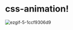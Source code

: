 # css-animation!


![ezgif-5-1ccf9306d9](https://user-images.githubusercontent.com/62019173/175950179-e3506426-af8e-4b7e-9645-034680453ce0.gif)
